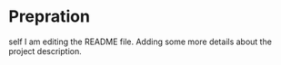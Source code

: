 # Prepration
self
I am editing the README file. Adding some more details about the project description.
